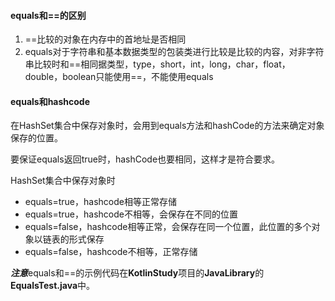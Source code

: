 #### equals和==的区别

1. ==比较的对象在内存中的首地址是否相同
2. equals对于字符串和基本数据类型的包装类进行比较是比较的内容，对非字符串比较时和==相同据类型，type，short，int，long，char，float，double，boolean只能使用==，不能使用equals

#### equals和hashcode

在HashSet集合中保存对象时，会用到equals方法和hashCode的方法来确定对象保存的位置。

要保证equals返回true时，hashCode也要相同，这样才是符合要求。

HashSet集合中保存对象时

* equals=true，hashcode相等正常存储
* equals=true，hashcode不相等，会保存在不同的位置
* equals=false，hashcode相等正常，会保存在同一个位置，此位置的多个对象以链表的形式保存
* equals=false，hashcode不相等，正常存储



***注意***equals和==的示例代码在**KotlinStudy**项目的**JavaLibrary**的**EqualsTest.java**中。

​         